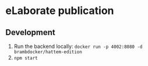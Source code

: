 # eLaborate publication 

## Development
1. Run the backend locally: `docker run -p 4002:8080 -d brambdocker/hattem-edition`
2. `npm start`
